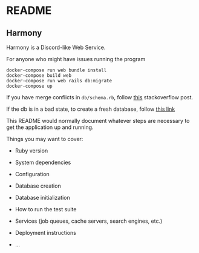 # README
## Harmony

Harmony is a Discord-like Web Service.

For anyone who might have issues running the program

```
docker-compose run web bundle install
docker-compose build web
docker-compose run web rails db:migrate
docker-compose up
```

If you have merge conflicts in `db/schema.rb`, follow [this](https://stackoverflow.com/questions/7614215/managing-conflict-in-schema-rb-created-by-git-operation) stackoverflow post.

If the db is in a bad state, to create a fresh database, follow [this link](https://stackoverflow.com/a/4116124/7263373)

This README would normally document whatever steps are necessary to get the
application up and running.

Things you may want to cover:

* Ruby version

* System dependencies

* Configuration

* Database creation

* Database initialization

* How to run the test suite

* Services (job queues, cache servers, search engines, etc.)

* Deployment instructions

* ...

